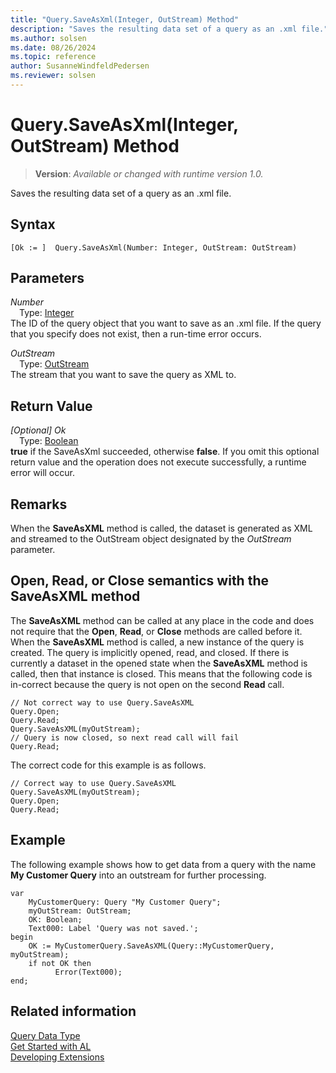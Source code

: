```yaml
---
title: "Query.SaveAsXml(Integer, OutStream) Method"
description: "Saves the resulting data set of a query as an .xml file."
ms.author: solsen
ms.date: 08/26/2024
ms.topic: reference
author: SusanneWindfeldPedersen
ms.reviewer: solsen
---
```

[//]: # (START>DO_NOT_EDIT)
[//]: # (IMPORTANT:Do not edit any of the content between here and the END>DO_NOT_EDIT.)
[//]: # (Any modifications should be made in the .xml files in the ModernDev repo.)
# Query.SaveAsXml(Integer, OutStream) Method
> **Version**: _Available or changed with runtime version 1.0._

Saves the resulting data set of a query as an .xml file.


## Syntax
```AL
[Ok := ]  Query.SaveAsXml(Number: Integer, OutStream: OutStream)
```
## Parameters
*Number*  
&emsp;Type: [Integer](../integer/integer-data-type.md)  
The ID of the query object that you want to save as an .xml file. If the query that you specify does not exist, then a run-time error occurs.  

*OutStream*  
&emsp;Type: [OutStream](../outstream/outstream-data-type.md)  
The stream that you want to save the query as XML to.  


## Return Value
*[Optional] Ok*  
&emsp;Type: [Boolean](../boolean/boolean-data-type.md)  
**true** if the SaveAsXml succeeded, otherwise **false**. If you omit this optional return value and the operation does not execute successfully, a runtime error will occur.  


[//]: # (IMPORTANT: END>DO_NOT_EDIT)

## Remarks  

When the **SaveAsXML** method is called, the dataset is generated as XML and streamed to the OutStream object designated by the *OutStream* parameter.  

## **Open**, **Read**, or **Close** semantics with the **SaveAsXML** method

The **SaveAsXML** method can be called at any place in the code and does not require that the **Open**, **Read**, or **Close** methods are called before it. When the **SaveAsXML** method is called, a new instance of the query is created. The query is implicitly opened, read, and closed. If there is currently a dataset in the opened state when the **SaveAsXML** method is called, then that instance is closed. This means that the following code is in-correct because the query is not open on the second **Read** call.  

```al 
// Not correct way to use Query.SaveAsXML
Query.Open;  
Query.Read;  
Query.SaveAsXML(myOutStream);  
// Query is now closed, so next read call will fail
Query.Read;   
```  

The correct code for this example is as follows.  

```al
// Correct way to use Query.SaveAsXML
Query.SaveAsXML(myOutStream);  
Query.Open;  
Query.Read;   
```  


## Example

The following example shows how to get data from a query with the name **My Customer Query** into an outstream for further processing. 

```al
var
    MyCustomerQuery: Query "My Customer Query";
    myOutStream: OutStream;
    OK: Boolean;
    Text000: Label 'Query was not saved.';
begin
    OK := MyCustomerQuery.SaveAsXML(Query::MyCustomerQuery, myOutStream);  
    if not OK then
          Error(Text000);  
end;
```  


## Related information
[Query Data Type](query-data-type.md)  
[Get Started with AL](../../devenv-get-started.md)  
[Developing Extensions](../../devenv-dev-overview.md)